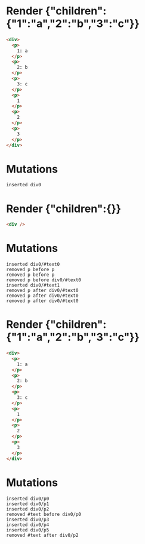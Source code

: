 # Render {"children":{"1":"a","2":"b","3":"c"}}
```html
<div>
  <p>
    1: a
  </p>
  <p>
    2: b
  </p>
  <p>
    3: c
  </p>
  <p>
    1
  </p>
  <p>
    2
  </p>
  <p>
    3
  </p>
</div>
```

# Mutations
```
inserted div0
```


# Render {"children":{}}
```html
<div />
```

# Mutations
```
inserted div0/#text0
removed p before p
removed p before p
removed p before div0/#text0
inserted div0/#text1
removed p after div0/#text0
removed p after div0/#text0
removed p after div0/#text0
```


# Render {"children":{"1":"a","2":"b","3":"c"}}
```html
<div>
  <p>
    1: a
  </p>
  <p>
    2: b
  </p>
  <p>
    3: c
  </p>
  <p>
    1
  </p>
  <p>
    2
  </p>
  <p>
    3
  </p>
</div>
```

# Mutations
```
inserted div0/p0
inserted div0/p1
inserted div0/p2
removed #text before div0/p0
inserted div0/p3
inserted div0/p4
inserted div0/p5
removed #text after div0/p2
```